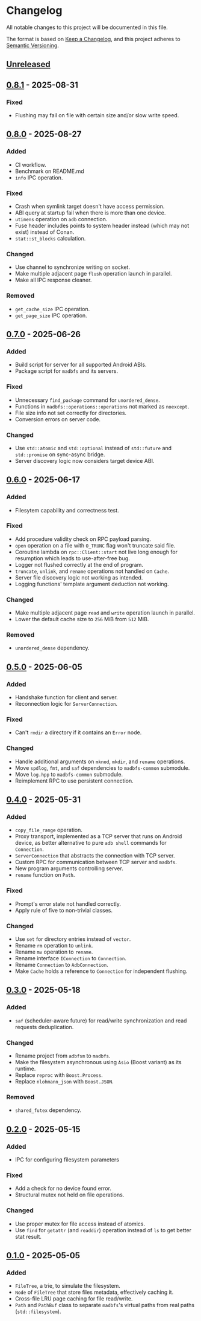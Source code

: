 # Changelog

All notable changes to this project will be documented in this file.

The format is based on [Keep a Changelog](https://keepachangelog.com/en/1.1.0/),
and this project adheres to [Semantic Versioning](https://semver.org/spec/v2.0.0.html).

## [Unreleased]

## [0.8.1] - 2025-08-31

### Fixed

- Flushing may fail on file with certain size and/or slow write speed.

## [0.8.0] - 2025-08-27

### Added

- CI workflow.
- Benchmark on README.md
- `info` IPC operation.

### Fixed

- Crash when symlink target doesn't have access permission.
- ABI query at startup fail when there is more than one device.
- `utimens` operation on `adb` connection.
- Fuse header includes points to system header instead (which may not exist) instead of Conan.
- `stat::st_blocks` calculation.

### Changed

- Use channel to synchronize writing on socket.
- Make multiple adjacent page `flush` operation launch in parallel.
- Make all IPC response cleaner.

### Removed

- `get_cache_size` IPC operation.
- `get_page_size` IPC operation.

## [0.7.0] - 2025-06-26

### Added

- Build script for server for all supported Android ABIs.
- Package script for `madbfs` and its servers.

### Fixed

- Unnecessary `find_package` command for `unordered_dense`.
- Functions in `madbfs::operations::operations` not marked as `noexcept`.
- File size info not set correctly for directories.
- Conversion errors on server code.

### Changed

- Use `std::atomic` and `std::optional` instead of `std::future` and `std::promise` on sync-async bridge.
- Server discovery logic now considers target device ABI.

## [0.6.0] - 2025-06-17

### Added

- Filesytem capability and correctness test.

### Fixed

- Add procedure validity check on RPC payload parsing.
- `open` operation on a file with `O_TRUNC` flag won't truncate said file.
- Coroutine lambda on `rpc::Client::start` not live long enough for resumption which leads to use-after-free bug.
- Logger not flushed correctly at the end of program.
- `truncate`, `unlink`, and `rename` operations not handled on `Cache`.
- Server file discovery logic not working as intended.
- Logging functions' template argument deduction not working.

### Changed

- Make multiple adjacent page `read` and `write` operation launch in parallel.
- Lower the default cache size to `256` MiB from `512` MiB.

### Removed

- `unordered_dense` dependency.

## [0.5.0] - 2025-06-05

### Added

- Handshake function for client and server.
- Reconnection logic for `ServerConnection`.

### Fixed

- Can't `rmdir` a directory if it contains an `Error` node.

### Changed

- Handle additional arguments on `mknod`, `mkdir`, and `rename` operations.
- Move `spdlog`, `fmt`, and `saf` dependencies to `madbfs-common` submodule.
- Move `log.hpp` to `madbfs-common` submodule.
- Reimplement RPC to use persistent connection.

## [0.4.0] - 2025-05-31

### Added

- `copy_file_range` operation.
- Proxy transport, implemented as a TCP server that runs on Android device, as better alternative to pure `adb shell` commands for `Connection`.
- `ServerConnection` that abstracts the connection with TCP server.
- Custom RPC for communication between TCP server and `madbfs`.
- New program arguments controlling server.
- `rename` function on `Path`.

### Fixed

- Prompt's error state not handled correctly.
- Apply rule of five to non-trivial classes.

### Changed

- Use `set` for directory entries instead of `vector`.
- Rename `rm` operation to `unlink`.
- Rename `mv` operation to `rename`.
- Rename interface `IConnection` to `Connection`.
- Rename `Connection` to `AdbConnection`.
- Make `Cache` holds a reference to `Connection` for independent flushing.

## [0.3.0] - 2025-05-18

### Added

- `saf` (scheduler-aware future) for read/write synchronization and read requests deduplication.

### Changed

- Rename project from `adbfsm` to `madbfs`.
- Make the filesystem asynchronous using `Asio` (Boost variant) as its runtime.
- Replace `reproc` with `Boost.Process`.
- Replace `nlohmann_json` with `Boost.JSON`.

### Removed

- `shared_futex` dependency.

## [0.2.0] - 2025-05-15

### Added

- IPC for configuring filesystem parameters

### Fixed

- Add a check for no device found error.
- Structural mutex not held on file operations.

### Changed

- Use proper mutex for file access instead of atomics.
- Use `find` for `getattr` (and `readdir`) operation instead of `ls` to get better stat result.

## [0.1.0] - 2025-05-05

### Added

- `FileTree`, a trie, to simulate the filesystem.
- `Node` of `FileTree` that store files metadata, effectively caching it.
- Cross-file LRU page caching for file read/write.
- `Path` and `PathBuf` class to separate `madbfs`'s virtual paths from real paths (`std::filesystem`).

[unreleased]: https://github.com/mrizaln/madbfs/compare/v0.8.1...HEAD
[0.8.1]: https://github.com/mrizaln/madbfs/compare/v0.8.0...v0.8.1
[0.8.0]: https://github.com/mrizaln/madbfs/compare/v0.7.0...v0.8.0
[0.7.0]: https://github.com/mrizaln/madbfs/compare/v0.6.0...v0.7.0
[0.6.0]: https://github.com/mrizaln/madbfs/compare/v0.5.0...v0.6.0
[0.5.0]: https://github.com/mrizaln/madbfs/compare/v0.4.0...v0.5.0
[0.4.0]: https://github.com/mrizaln/madbfs/compare/v0.3.0...v0.4.0
[0.3.0]: https://github.com/mrizaln/madbfs/compare/v0.2.0...v0.3.0
[0.2.0]: https://github.com/mrizaln/madbfs/compare/v0.1.0...v0.2.0
[0.1.0]: https://github.com/mrizaln/madbfs/releases/tag/v0.1.0
